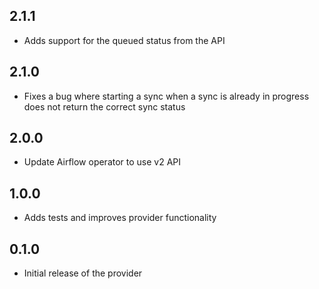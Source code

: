 ## 2.1.1

* Adds support for the queued status from the API

## 2.1.0

* Fixes a bug where starting a sync when a sync is already in progress does not
return the correct sync status

## 2.0.0

* Update Airflow operator to use v2 API

## 1.0.0

* Adds tests and improves provider functionality


## 0.1.0

* Initial release of the provider
